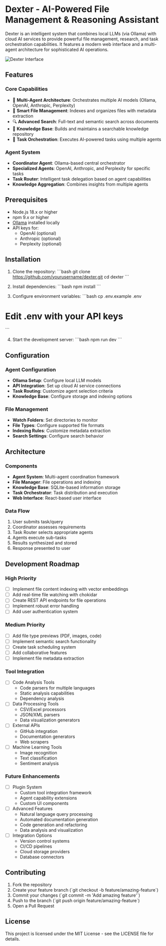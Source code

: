 # Dexter - AI-Powered File Management & Reasoning Assistant

Dexter is an intelligent system that combines local LLMs (via Ollama) with cloud AI services to provide powerful file management, research, and task orchestration capabilities. It features a modern web interface and a multi-agent architecture for sophisticated AI operations.

![Dexter Interface](https://images.unsplash.com/photo-1555066931-4365d14bab8c?auto=format&fit=crop&q=80&w=1000)

## Features

### Core Capabilities
- 🤖 **Multi-Agent Architecture**: Orchestrates multiple AI models (Ollama, OpenAI, Anthropic, Perplexity)
- 📁 **Smart File Management**: Indexes and organizes files with metadata extraction
- 🔍 **Advanced Search**: Full-text and semantic search across documents
- 🧠 **Knowledge Base**: Builds and maintains a searchable knowledge repository
- 🎯 **Task Orchestration**: Executes AI-powered tasks using multiple agents

### Agent System
- **Coordinator Agent**: Ollama-based central orchestrator
- **Specialized Agents**: OpenAI, Anthropic, and Perplexity for specific tasks
- **Task Router**: Intelligent task delegation based on agent capabilities
- **Knowledge Aggregation**: Combines insights from multiple agents

## Prerequisites

- Node.js 18.x or higher
- npm 9.x or higher
- [Ollama](https://ollama.ai) installed locally
- API keys for:
  - OpenAI (optional)
  - Anthropic (optional)
  - Perplexity (optional)

## Installation

1. Clone the repository:
\`\`\`bash
git clone https://github.com/yourusername/dexter.git
cd dexter
\`\`\`

2. Install dependencies:
\`\`\`bash
npm install
\`\`\`

3. Configure environment variables:
\`\`\`bash
cp .env.example .env
# Edit .env with your API keys
\`\`\`

4. Start the development server:
\`\`\`bash
npm run dev
\`\`\`

## Configuration

### Agent Configuration
- **Ollama Setup**: Configure local LLM models
- **API Integration**: Set up cloud AI service connections
- **Task Routing**: Customize agent selection criteria
- **Knowledge Base**: Configure storage and indexing options

### File Management
- **Watch Folders**: Set directories to monitor
- **File Types**: Configure supported file formats
- **Indexing Rules**: Customize metadata extraction
- **Search Settings**: Configure search behavior

## Architecture

### Components
- **Agent System**: Multi-agent coordination framework
- **File Manager**: File operations and indexing
- **Knowledge Base**: SQLite-based information storage
- **Task Orchestrator**: Task distribution and execution
- **Web Interface**: React-based user interface

### Data Flow
1. User submits task/query
2. Coordinator assesses requirements
3. Task Router selects appropriate agents
4. Agents execute sub-tasks
5. Results synthesized and stored
6. Response presented to user

## Development Roadmap

### High Priority
- [ ] Implement file content indexing with vector embeddings
- [ ] Add real-time file watching with chokidar
- [ ] Create REST API endpoints for file operations
- [ ] Implement robust error handling
- [ ] Add user authentication system

### Medium Priority
- [ ] Add file type previews (PDF, images, code)
- [ ] Implement semantic search functionality
- [ ] Create task scheduling system
- [ ] Add collaborative features
- [ ] Implement file metadata extraction

### Tool Integration
- [ ] Code Analysis Tools
  - Code parsers for multiple languages
  - Static analysis capabilities
  - Dependency analysis
- [ ] Data Processing Tools
  - CSV/Excel processors
  - JSON/XML parsers
  - Data visualization generators
- [ ] External APIs
  - GitHub integration
  - Documentation generators
  - Web scrapers
- [ ] Machine Learning Tools
  - Image recognition
  - Text classification
  - Sentiment analysis

### Future Enhancements
- [ ] Plugin System
  - Custom tool integration framework
  - Agent capability extensions
  - Custom UI components
- [ ] Advanced Features
  - Natural language query processing
  - Automated documentation generation
  - Code generation and refactoring
  - Data analysis and visualization
- [ ] Integration Options
  - Version control systems
  - CI/CD pipelines
  - Cloud storage providers
  - Database connectors

## Contributing

1. Fork the repository
2. Create your feature branch (\`git checkout -b feature/amazing-feature\`)
3. Commit your changes (\`git commit -m 'Add amazing feature'\`)
4. Push to the branch (\`git push origin feature/amazing-feature\`)
5. Open a Pull Request

## License

This project is licensed under the MIT License - see the LICENSE file for details.